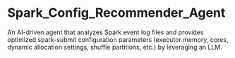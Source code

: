 # Spark_Config_Recommender_Agent
An AI-driven agent that analyzes Spark event log files and provides optimized spark-submit configuration parameters (executor memory, cores, dynamic allocation settings, shuffle partitions, etc.) by leveraging an LLM.
